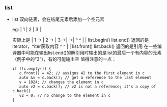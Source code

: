 ### list
   - list 双向链表，会在结尾元素后添加一个空元素
   
      eg: | 1 | 2 | 3 |
      
      实际上是 | 1 -> | 2 -> | 3 ->|  ->|
              ^                    ^
              |                    |
             list.begin()         list.end()     返回的是iterator，*iter获取内容
              ^              ^
              |              |
             list.front()   list.back()        返回的是引用
      在一些编译器中可能在输出list.end()的解引用时输出的是list的最后一个有内容的元素（例子中的“3”），有的可能输出空
      值得注意的一点：
      ```
      if (!c.empty()) {
         c.front() = 42; // assigns 42 to the first element in c
         auto &v = c.back(); // get a reference to the last element
         v = 1024; // changes the element in c
         auto v2 = c.back(); // v2 is not a reference; it's a copy of c.back()
         v2 = 0; // no change to the element in c
      }
      ```
  
  

